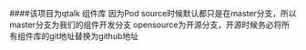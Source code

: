 ####该项目为qtalk 组件库
因为Pod source时候默认都只是在master分支，所以master分支为我们的组件开发分支
opensource为开源分支，开源时候务必将所有组件库的git地址替换为github地址
